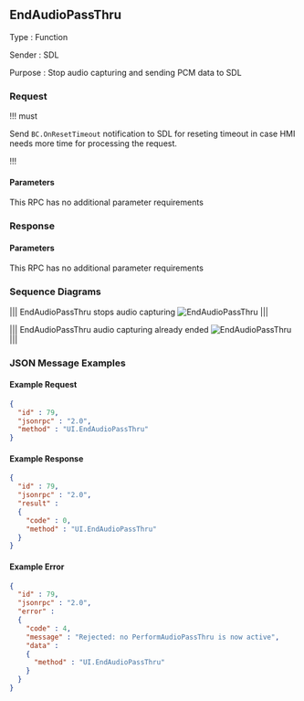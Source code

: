 ## EndAudioPassThru

Type
: Function

Sender
: SDL

Purpose
: Stop audio capturing and sending PCM data to SDL

### Request

!!! must

Send `BC.OnResetTimeout` notification to SDL for reseting timeout in case HMI needs more time for processing the request.

!!!

#### Parameters

This RPC has no additional parameter requirements

### Response

#### Parameters

This RPC has no additional parameter requirements

### Sequence Diagrams

|||
EndAudioPassThru stops audio capturing
![EndAudioPassThru](./assets/EndAudioPassThru.png)
|||

|||
EndAudioPassThru audio capturing already ended
![EndAudioPassThru](./assets/EndAudioPassThruTooLate.png)
|||

### JSON Message Examples

#### Example Request

```json
{
  "id" : 79,
  "jsonrpc" : "2.0",
  "method" : "UI.EndAudioPassThru"
}
```

#### Example Response

```json
{
  "id" : 79,
  "jsonrpc" : "2.0",
  "result" :
  {
    "code" : 0,
    "method" : "UI.EndAudioPassThru"
  }
}
```

#### Example Error

```json
{
  "id" : 79,
  "jsonrpc" : "2.0",
  "error" :
  {
    "code" : 4,
    "message" : "Rejected: no PerformAudioPassThru is now active",
    "data" :
    {
      "method" : "UI.EndAudioPassThru"
    }
  }
}
```
